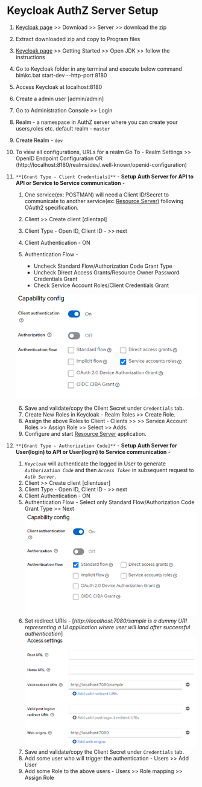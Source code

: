 # Keycloak AuthZ Server Setup

1. [Keycloak page](https://www.keycloak.org/downloads) >> Download >> Server >> download the zip
2. Extract downloaded zip and copy to Program files 
3. [Keycloak page](https://www.keycloak.org/downloads) >> Getting Started >> Open JDK >> follow the instructions
4. Go to Keycloak folder in any terminal and execute below command 
             bin\kc.bat start-dev --http-port 8180
5. Access Keycloak at localhost:8180
6. Create a admin user [admin/admin] 
7. Go to Administration Console >> Login 
8. Realm - a namespace in AuthZ server where you can create your users,roles etc. default realm - `master`
9. Create Realm - `dev`
10. To view all configurations, URLs for a realm Go To - Realm Settings >> OpenID Endpoint Configuration OR (http://localhost:8180/realms/dev/.well-known/openid-configuration)
11. `**[Grant Type - Client Credentials]**` - **Setup Auth Server for API to API or Service to Service communication** - 
       1. One service(ex: POSTMAN) will need a Client ID/Secret to communicate to another service(ex: [Resource Server](https://github.com/arijitdeb1/spring-security-6/tree/main/security-oauth2-ResourceServer)) following OAuth2 specification.
       2. Client >> Create client [clientapi]
       3. Client Type - Open ID, Client ID - <any name> >> next
       4. Client Authentication - ON 
       5. Authentication Flow - 
       
             - Uncheck Standard Flow/Authorization Code Grant Type
             - Uncheck Direct Access Grants/Resource Owner Password Credentials Grant
             - Check Service Account Roles/Client Credentials Grant
                                
       ![ScreenShot](/images/client-credentials-keycloak.PNG?raw=true) 
                               
       6. Save and validate/copy the Client Secret under `Credentials` tab.            
       7. Create New Roles in Keycloak - Realm Roles >> Create Role.
       8. Assign the above Roles to Client - Clients >> <Client ID> >> Service Account Roles >> Assign Role >> Select >> Adds.
       9. Configure and start [Resource Server](https://github.com/arijitdeb1/spring-security-6/tree/main/security-oauth2-ResourceServer) application.
       
 12.  `**[Grant Type - Authorization Code]**` - **Setup Auth Server for User(login) to API or User(login) to Service communication** -  
       1. _`Keycloak`_ will authenticate the logged in User to generate _`Authorization Code`_ and then _`Access Token`_ in subsequent request to _`Auth Server`_.
       2. Client >> Create client [clientuser]
       3. Client Type - Open ID, Client ID - <any name> >> next
       4. Client Authentication - ON 
       5.  Authentication Flow - Select only Standard Flow/Authorization Code Grant Type >> Next
       ![ScreenShot](/images/authz-code-keycloak.PNG?raw=true) 
       6. Set redirect URIs - [_http://localhost:7080/sample is a dummy URI representing a UI application where user will land after successful authentication_]
       ![ScreenShot](/images/authz-code-redirect.PNG?raw=true) 
       7. Save and validate/copy the Client Secret under `Credentials` tab.
       8. Add some user who will trigger the authentication - Users >> Add User
       9. Add some Role to the above users - Users >> Role mapping >> Assign Role
